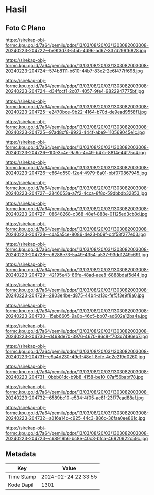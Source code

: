 # Hasil

## Foto C Plano

https://sirekap-obj-formc.kpu.go.id/7a64/pemilu/pdpr/13/03/08/20/03/1303082003008-20240223-204722--be9f3d73-5f5b-4d96-ad67-337d299f6828.jpg

https://sirekap-obj-formc.kpu.go.id/7a64/pemilu/pdpr/13/03/08/20/03/1303082003008-20240223-204724--574b8111-b610-44b7-83e2-2e6f477ff698.jpg

https://sirekap-obj-formc.kpu.go.id/7a64/pemilu/pdpr/13/03/08/20/03/1303082003008-20240223-204724--d34fccf1-2c07-4057-9fe4-9822947775bf.jpg

https://sirekap-obj-formc.kpu.go.id/7a64/pemilu/pdpr/13/03/08/20/03/1303082003008-20240223-204725--e2470bce-9b22-4164-b70d-de9ead9558f1.jpg

https://sirekap-obj-formc.kpu.go.id/7a64/pemilu/pdpr/13/03/08/20/03/1303082003008-20240223-204725--97ad8cf8-9923-444f-abe9-110569045e1c.jpg

https://sirekap-obj-formc.kpu.go.id/7a64/pemilu/pdpr/13/03/08/20/03/1303082003008-20240223-204726--1f0e3c4e-9a9c-4c49-b47c-8814e44f75c4.jpg

https://sirekap-obj-formc.kpu.go.id/7a64/pemilu/pdpr/13/03/08/20/03/1303082003008-20240223-204726--c864d550-f2e4-4979-8a01-bbf070867945.jpg

https://sirekap-obj-formc.kpu.go.id/7a64/pemilu/pdpr/13/03/08/20/03/1303082003008-20240223-204727--2846053a-a7f2-4cca-8f8c-59dbbdb32853.jpg

https://sirekap-obj-formc.kpu.go.id/7a64/pemilu/pdpr/13/03/08/20/03/1303082003008-20240223-204727--08648268-c368-48ef-888e-01125ed3cb8d.jpg

https://sirekap-obj-formc.kpu.go.id/7a64/pemilu/pdpr/13/03/08/20/03/1303082003008-20240223-204728--cda5a5ce-8086-4e23-b09f-c4f58f277e03.jpg

https://sirekap-obj-formc.kpu.go.id/7a64/pemilu/pdpr/13/03/08/20/03/1303082003008-20240223-204728--c6288e73-5a49-4354-a537-93dd1249c691.jpg

https://sirekap-obj-formc.kpu.go.id/7a64/pemilu/pdpr/13/03/08/20/03/1303082003008-20240223-204729--42195e43-86fe-48ad-aee8-6888bdaf5d44.jpg

https://sirekap-obj-formc.kpu.go.id/7a64/pemilu/pdpr/13/03/08/20/03/1303082003008-20240223-204729--2803e4be-d875-44b4-a13c-fef5f3e9f8a0.jpg

https://sirekap-obj-formc.kpu.go.id/7a64/pemilu/pdpr/13/03/08/20/03/1303082003008-20240223-204730--15eb6605-9a0b-46c5-bb07-ad602a12ba4a.jpg

https://sirekap-obj-formc.kpu.go.id/7a64/pemilu/pdpr/13/03/08/20/03/1303082003008-20240223-204730--d468de70-3976-4670-96c8-f703d7496eb7.jpg

https://sirekap-obj-formc.kpu.go.id/7a64/pemilu/pdpr/13/03/08/20/03/1303082003008-20240223-204731--e9a4d230-49e1-48ef-8cfe-4e2e219d0260.jpg

https://sirekap-obj-formc.kpu.go.id/7a64/pemilu/pdpr/13/03/08/20/03/1303082003008-20240223-204731--0bbb81dc-b9b8-4158-be10-07af56babf78.jpg

https://sirekap-obj-formc.kpu.go.id/7a64/pemilu/pdpr/13/03/08/20/03/1303082003008-20240223-204732--6589bc10-e534-4f05-ac81-23f77ead88af.jpg

https://sirekap-obj-formc.kpu.go.id/7a64/pemilu/pdpr/13/03/08/20/03/1303082003008-20240223-204732--a016a14c-c925-44c3-886c-36faa0ee861c.jpg

https://sirekap-obj-formc.kpu.go.id/7a64/pemilu/pdpr/13/03/08/20/03/1303082003008-20240223-204723--c68919b6-bc8e-40c3-bfca-46920922c59c.jpg


## Metadata

| Key        | Value               |
| ---------- | ------------------- |
| Time Stamp | 2024-02-24 22:33:55 |
| Kode Dapil | 1301                |



